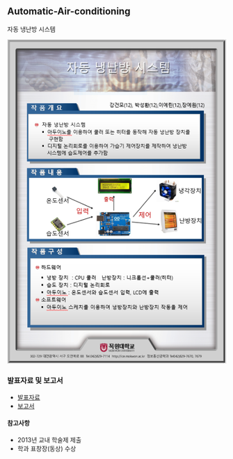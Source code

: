 ## Automatic-Air-conditioning
자동 냉난방 시스템

![leaflet](./DOCS/image/leaflet.PNG)

### 발표자료 및 보고서
* [발표자료](https://github.com/KangGeonmo/Automatic-Air-conditioning/blob/master/DOCS/자동냉난방시스템_발표자료.pdf)
* [보고서](https://github.com/KangGeonmo/Automatic-Air-conditioning/blob/master/DOCS/자동냉난방시스템_보고서.pdf)

#### 참고사항
* 2013년 교내 학술제 제출
* 학과 표창장(동상) 수상
